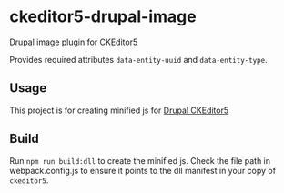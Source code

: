 # ckeditor5-drupal-image
Drupal image plugin for CKEditor5

Provides required attributes `data-entity-uuid` and `data-entity-type`.

## Usage

This project is for creating minified js for [Drupal CKEditor5](http://drupal.org/project/ckeditor5)

## Build

Run `npm run build:dll` to create the minified js. 
Check the file path in webpack.config.js to ensure it points to the dll manifest in your copy of `ckeditor5`.